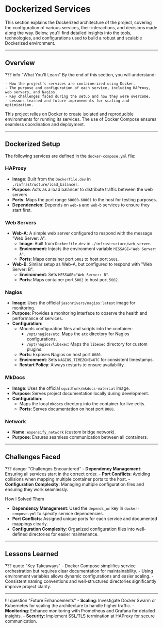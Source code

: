 # Dockerized Services

This section explains the Dockerized architecture of the project, covering the configuration of various services, their interactions, and decisions made along the way. Below, you'll find detailed insights into the tools, technologies, and configurations used to build a robust and scalable Dockerized environment.

---

## Overview

??? info "What You'll Learn"
    By the end of this section, you will understand:

    - How the project's services are containerized using Docker.
    - The purpose and configuration of each service, including HAProxy, web servers, and Nagios.
    - Key challenges faced during the setup and how they were overcome.
    - Lessons learned and future improvements for scaling and optimization.

This project relies on Docker to create isolated and reproducible environments for running its services. The use of Docker Compose ensures seamless coordination and deployment.

---

## Dockerized Setup

The following services are defined in the `docker-compose.yml` file:

### HAProxy

- **Image**: Built from the `Dockerfile.dev` in `./infrastructure/load_balancer`.
- **Purpose**: Acts as a load balancer to distribute traffic between the web servers.
- **Ports**: Maps the port range `60000-60001` to the host for testing purposes.
- **Dependencies**: Depends on `web-a` and `web-b` services to ensure they start first.

### Web Servers

- **Web-A**: A simple web server configured to respond with the message "Web Server: A".
    - **Image**: Built from `Dockerfile.dev` in `./infrastructure/web_server`.
    - **Environment**: Injects the environment variable `MESSAGE="Web Server: A"`.
    - **Ports**: Maps container port `5001` to host port `5001`.
- **Web-B**: Similar setup as Web-A, but configured to respond with "Web Server: B".
    - **Environment**: Sets `MESSAGE="Web Server: B"`.
    - **Ports**: Maps container port `5002` to host port `5002`.

### Nagios

- **Image**: Uses the official `jasonrivers/nagios:latest` image for monitoring.
- **Purpose**: Provides a monitoring interface to observe the health and performance of services.
- **Configuration**:
    - Mounts configuration files and scripts into the container:
        - `/opt/nagios/etc`: Maps the `etc` directory for Nagios configurations.
        - `/opt/nagios/libexec`: Maps the `libexec` directory for custom plugins.
    - **Ports**: Exposes Nagios on host port `8080`.
    - **Environment**: Sets `NAGIOS_TIMEZONE=UTC` for consistent timestamps.
    - **Restart Policy**: Always restarts to ensure availability.

### MkDocs

- **Image**: Uses the official `squidfunk/mkdocs-material` image.
- **Purpose**: Serves project documentation locally during development.
- **Configuration**:
    - Maps the local `mkdocs` directory into the container for live edits.
    - **Ports**: Serves documentation on host port `8000`.

### Network

- **Name**: `expensify_network` (custom bridge network).
- **Purpose**: Ensures seamless communication between all containers.

---

## Challenges Faced

??? danger "Challenges Encountered"
    - **Dependency Management**: Ensuring all services start in the correct order.
    - **Port Conflicts**: Avoiding collisions when mapping multiple container ports to the host.
    - **Configuration Complexity**: Managing multiple configuration files and ensuring they work seamlessly.

How I Solved Them

- **Dependency Management**: Used the `depends_on` key in `docker-compose.yml` to specify service dependencies.
- **Port Conflicts**: Assigned unique ports for each service and documented mappings clearly.
- **Configuration Complexity**: Organized configuration files into well-defined directories for easier maintenance.

---

## Lessons Learned

??? quote "Key Takeaways"
    - Docker Compose simplifies service orchestration but requires clear documentation for maintainability.
    - Using environment variables allows dynamic configurations and easier scaling.
    - Consistent naming conventions and well-structured directories significantly improve project clarity.

---

!!! question "Future Enhancements"
    - **Scaling**: Investigate Docker Swarm or Kubernetes for scaling the architecture to handle higher traffic.
    - **Monitoring**: Enhance monitoring with Prometheus and Grafana for detailed insights.
    - **Security**: Implement SSL/TLS termination at HAProxy for secure communication.
